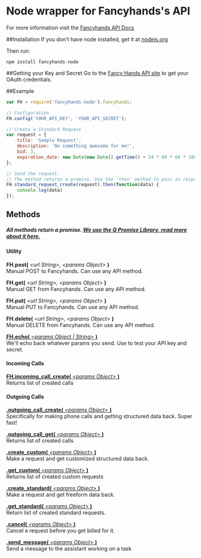 Node wrapper for Fancyhands's API
=====================

For more information visit the [Fancyhands API Docs](https://github.com/fancyhands/api)


##Installation
If you don't have node installed, get it at [nodejs.org](http://nodejs.org/download/) 

Then run:
```
npm install fancyhands-node
```

##Getting your Key and Secret
Go to the [Fancy Hands API site](www.fancyhands.com/api) to get your OAuth credentials.

##Example
```javascript
var FH = require('fancyhands-node').fancyhands;

// Configuration
FH.config('YOUR_API_KEY', 'YOUR_API_SECRET');

// Create a Standard Request
var request = {
    title: 'Sample Request',
    description: 'Do something awesome for me!',
    bid: 3,
    expiration_date: new Date(new Date().getTime() + 24 * 60 * 60 * 1000).toISOString(); // tomorrow
};

// Send the request. 
// The method returns a promise. Use the 'then' method to pass in response and error handlers.
FH.standard_request_create(request).then(function(data) {
    console.log(data)
});

```

## Methods

##### All methods return a promise. [We use the Q Promise Library, read more about it here.](https://github.com/kriskowal/q/wiki/API-Reference) 

#### Utility

**FH.post(** *\<url String\>, \<params Object\>* **)**  
Manual POST to Fancyhands. Can use any API method.

**FH.get(** *\<url String\>, \<params Object\>* **)**  
Manual GET from Fancyhands. Can use any API method.

**FH.put(** *\<url String\>, \<params Object\>* **)**  
Manual PUT to Fancyhands. Can use any API method.

**FH.delete(** *\<url String\>, \<params Object\>* **)**  
Manual DELETE from Fancyhands. Can use any API method.

[**FH.echo(** *\<params Object | String\>* **)**](https://github.com/fancyhands/api/wiki/fancyhands.echo.Echo)  
We'll echo back whatever params you send. Use to test your API key and secret.


#### Incoming Calls
[**FH.incoming_call_create(** *\<params Object\>* **)**](https://github.com/fancyhands/api/wiki/fancyhands.call.Call)  
Returns list of created calls



#### Outgoing Calls

[**.outgoing_call_create(** *\<params Object\>* **)**](https://github.com/fancyhands/api/wiki/fancyhands.call.Call)  
Specifically for making phone calls and getting structured data back. Super fast!

[**.outgoing_call_get(** *\<params Object\>* **)**](https://github.com/fancyhands/api/wiki/fancyhands.call.Call)  
Returns list of created calls




[**.create_custom(** *\<params Object\>* **)**](https://github.com/fancyhands/api/wiki/fancyhands.request.Custom)  
Make a request and get customized structured data back.

[**.get_custom(** *\<params Object\>* **)**](https://github.com/fancyhands/api/wiki/fancyhands.request.Custom)  
Returns list of created custom requests

[**.create_standard(** *\<params Object\>* **)**](https://github.com/fancyhands/api/wiki/fancyhands.request.Standard)  
Make a request and get freeform data back.

[**.get_standard(** *\<params Object\>* **)**](https://github.com/fancyhands/api/wiki/fancyhands.request.Standard)  
Return list of created standard requests.

[**.cancel(** *\<params Object\>* **)**](https://github.com/fancyhands/api/wiki/fancyhands.request.Cancel)  
Cancel a request before you get billed for it.

[**.send_message(** *\<params Object\>* **)**](https://github.com/fancyhands/api/wiki/fancyhands.request.Messages)  
Send a message to the assistant working on a task



 
